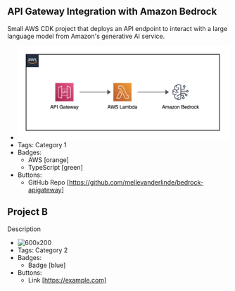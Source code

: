 ## API Gateway Integration with Amazon Bedrock
Small AWS CDK project that deploys an API endpoint to interact with a large language model from Amazon's generative AI service.
- ![API Gateway and Bedrock](../assets/bedrock-apigateway.png)
- Tags: Category 1
- Badges:
  - AWS [orange]
  - TypeScript [green]
- Buttons:
  - GitHub Repo [https://github.com/mellevanderlinde/bedrock-apigateway]

## Project B
Description
- ![600x200](https://via.placeholder.com/600x200)
- Tags: Category 2
- Badges:
  - Badge [blue]
- Buttons:
  - Link [https://example.com]